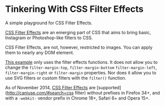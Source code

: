 Tinkering With CSS Filter Effects
=============

A simple playground for CSS Filter Effects.

[CSS Filter Effects](https://dvcs.w3.org/hg/FXTF/raw-file/tip/filters/index.html) are an emerging part of CSS that aims to bring basic, Instagram or Photoshop-like filters to CSS.

CSS Filter Effects, are not, however, restricted to images. You can apply them to nearly any DOM element.

[This example](http://webinista.github.com/TinkeringWithCSSFilterEffects/) only uses the filter effects functions. It does not allow you to change the `filter-margin-top`, `filter-margin-bottom` `filter-margin-left`, `filter-margin-right` or `filter-margin` properties. Nor does it allow you to use SVG filters or custom filters with the `filter()` function.

As of November 2014, [CSS Filter Effects](https://dvcs.w3.org/hg/FXTF/raw-file/tip/filters/index.html) are [supported](http://caniuse.com/#search=css filter) without prefixes in Firefox 34+, and with a `-webkit-` vendor prefix in Chrome 18+, Safari 6+ and Opera 15+. 

